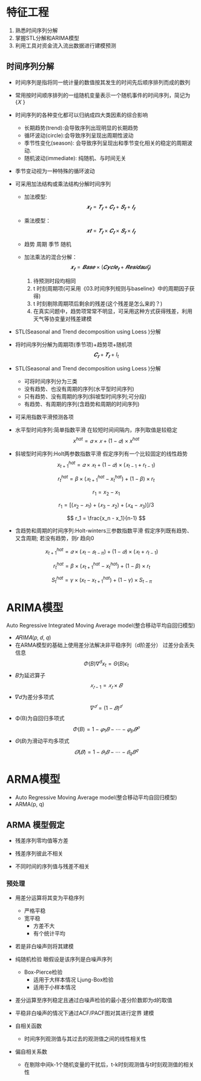 # 特征工程
1. 熟悉时间序列分解
2. 掌握STL分解和ARIMA模型
3. 利用工具对资金流入流出数据进行建模预测

## 时间序列分解
- 时间序列是指将同一统计量的数值按其发生的时间先后顺序排列而成的数列
- 常用按时间顺序排列的一组随机变量表示一个随机事件的时间序列，简记为 {𝑋 }

- 时间序列的各种变化都可以归纳成四大类因素的综合影响
  - 长期趋势(trend):会导致序列出现明显的长期趋势
  - 循环波动(circle):会导致序列呈现出周期性波动
  - 季节性变化(season): 会导致序列呈现出和季节变化相关的稳定的周期波动.
  - 随机波动(immediate): 纯随机、与时间无关

- 季节变动视为一种特殊的循环波动

- 可采用加法结构或乘法结构分解时间序列
  - 加法模型: 
      $$
      𝒙_𝒕 =𝑻_𝒕 +𝑪_𝒕 +𝑺_𝒕 +𝑰_𝒕
      $$
      
  - 乘法模型：
      $$
      𝒙𝒕 =𝑻_𝒕 ×𝑪_𝒕 ×𝑺_𝒕 ×𝑰_𝒕
    $$
  
  - 趋势 周期 季节 随机
  
  - 加法乘法的混合分解：
      $$
      𝒙_𝒕 = 𝑩𝒂𝒔𝒆 × (𝑪𝒚𝒄𝒍𝒆_𝒕 + 𝑹𝒆𝒔𝒊𝒅𝒂𝒖𝒍_𝒕)
      $$
      
      
      1. 待预测时段均相同
      2. t 时刻周期项(可采用《03.时间序列规则与baseline》中的周期因子获得)
      3. t 时刻剔除周期项后剩余的残差(这个残差是怎么来的？)
      4. 在真实问题中，趋势项常常不明显，可采用这种方式获得残差，利用天气等协变量对残差建模
  
- STL(Seasonal and Trend decomposition using Loess )分解
  
- 将时间序列分解为周期项(季节项)+趋势项+随机项
    $$
    𝑪_𝒕+𝑻_𝒕+I_t
    $$
    
- STL(Seasonal and Trend decomposition using Loess )分解
  - 可将时间序列分为三类
  - 没有趋势、也没有周期的序列(水平型时间序列)
  -  只有趋势、没有周期的序列(斜坡型时间序列;可分段)
  - 有趋势、有周期的序列(含趋势和周期的时间序列)
-  可采用指数平滑预测各项
  - 水平型时间序列:简单指数平滑 在较短时间间隔内，序列取值是较稳定
    $$
    x^{hat} =𝛼×𝑥 +(1−𝛼)×x^{hat}
    $$
    
  - 斜坡型时间序列:Holt两参数指数平滑 假定序列有一个比较固定的线性趋势
    $$
    x^{hat}_{t+1} =𝛼×𝑥_{t} +(1−𝛼)×(𝑥_{t-1}+ r_{t-1})
    $$
  
    $$
    r^{hat}_{t} =\beta×(𝑥^{hat}_{t+1} - x^{hat}_t) +(1−\beta)×r_{t}
    $$
  
    $$
    r_1 = x_2 - x_1
    $$
  
    $$
    r_1 = [(𝑥_2−𝑥_1) +(𝑥_3−𝑥_2) +(𝑥_4−𝑥_3)]/3
    $$
  
    $$
    r_1 = \frac{x_n - x_1}{n-1}
    $$
  
    
  
  -  含趋势和周期的时间序列:Holt-winters三参数指数平滑 假定序列既有趋势、又含周期; 若没有趋势，则𝑟 趋向0

$$
x^{hat}_{t+1} =𝛼×(𝑥_t −𝑠_{t-\pi} )+(1−𝛼)×(𝑥_t +𝑟_{t-1} )
$$

$$
r^{hat}_{t} =\beta×(𝑥^{hat}_{t+1} - x^{hat}_t) +(1−\beta)×r_{t}
$$

$$
S^{hat}_t = \gamma × (x_t- x^{hat}_{t+1})+(1-\gamma)×S_{t-\pi}
$$
# ARIMA模型
Auto Regressive Integrated Moving Average model(整合移动平均自回归模型)
- 𝐴𝑅𝐼𝑀𝐴(𝑝, 𝑑, 𝑞)
- 在ARMA模型的基础上使用差分法解决非平稳序列（d阶差分）   过差分会丢失信息
  $$
  \Phi(B)\nabla^{d}x_t=\Theta(B)\epsilon_t
  $$
- 𝐵为延迟算子
  $$
  𝑥_{𝑡−1}=𝑥_𝑡×𝐵
  $$
- 𝛻𝑑为差分多项式
  $$
  𝛻^𝑑 = (1 − 𝐵)^𝑑
  $$
- Φ(B)为自回归多项式
$$
Φ(B)=1−𝜑_1 𝐵 − ⋯ − 𝜑_p 𝐵^𝑝
$$
- 𝛩(𝐵)为滑动平均多项式
$$
𝛩(𝐵)=1−𝜃_1𝐵−⋯−𝜃_q𝐵^𝑞
$$

# ARMA模型
- Auto Regressive Moving Average model(整合移动平均自回归模型)
- ARMA(p, q)
## ARMA 模型假定
- 残差序列零均值等方差

- 残差序列彼此不相关

- 不同时间的序列值与残差不相关

### 预处理
- 用差分运算将其变为平稳序列
	- 严格平稳
	- 宽平稳
		- 方差不大
		- 有个统计平均
	
- 若是非白噪声则将其建模
- 纯随机检验 眼假设是该序列是白噪声序列
	- Box-Pierce检验
		- 适用于大样本情况
	Ljung-Box检验
		- 适用于小样本情况
- 差分运算至序列稳定且通过白噪声检验的最小差分阶数即为d的取值

- 平稳非白噪声的情况下通过ACF/PACF图对其进行定界 建模

- 自相关函数
  - 时间序列观测值与其过去的观测值之间的线性相关性
- 偏自相关系数
  - 在剔除中间k-1个随机变量的干扰后，t-k时刻观测值与t时刻观测值的相关性
























